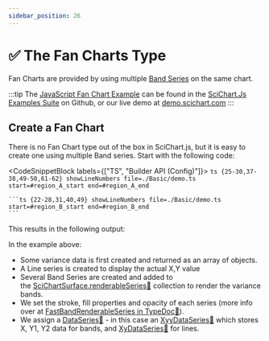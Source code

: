 ```yaml
---
sidebar_position: 26
---
```


# ✅ The Fan Charts Type

Fan Charts are provided by using multiple [Band Series](/docs/2d-charts/chart-types/fast-band-renderable-series) on the same chart.

:::tip
The [JavaScript Fan Chart Example](https://demo.scichart.com/javascript-fan-chart) can be found in the [SciChart.Js Examples Suite](https://github.com/abtsoftware/scichart.js.examples) on Github, or our live demo at [demo.scichart.com](https://demo.scichart.com/)
:::

<ChartFromSciChartDemo
    src="http://demo.scichart.com/iframe/fan-chart"
    title="Fan Chart"
/>

## Create a Fan Chart

There is no Fan Chart type out of the box in SciChart.js, but it is easy to create one using multiple Band series. Start with the following code:

<CodeSnippetBlock labels={["TS", "Builder API (Config)"]}>
    ```ts {25-30,37-38,49-50,61-62} showLineNumbers file=./Basic/demo.ts start=#region_A_start end=#region_A_end
    ```
    
    ```ts {22-28,31,40,49} showLineNumbers file=./Basic/demo.ts start=#region_B_start end=#region_B_end
    ```
</CodeSnippetBlock>

This results in the following output:

<LiveDocSnippet name="./Basic/demo" />

In the example above:

*   Some variance data is first created and returned as an array of objects.
*   A Line series is created to display the actual X,Y value
*   Several Band Series are created and added to the [SciChartSurface.renderableSeries:blue_book:](https://www.scichart.com/documentation/js/current/typedoc/classes/scichartsurface.html#renderableseries) collection to render the variance bands.
*   We set the stroke, fill properties and opacity of each series (more info over at [FastBandRenderableSeries in TypeDoc:blue_book:](https://www.scichart.com/documentation/js/current/typedoc/classes/fastbandrenderableseries.html)).
*   We assign a [DataSeries:blue_book:](https://www.scichart.com/documentation/js/current/typedoc/classes/basedataseries.html) - in this case an [XyyDataSeries:blue_book:](https://www.scichart.com/documentation/js/current/typedoc/classes/xyydataseries.html) which stores X, Y1, Y2 data for bands, and [XyDataSeries:blue_book:](https://www.scichart.com/documentation/js/current/typedoc/classes/xydataseries.html) for lines.